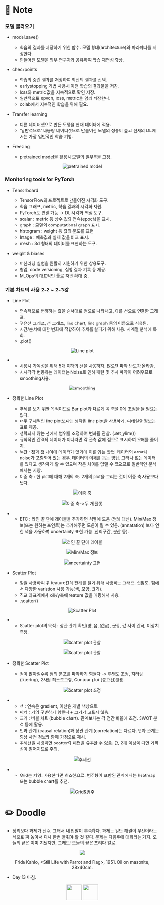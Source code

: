 # 📙 Note

### 모델 불러오기

- model.save()

  - 학습의 결과를 저장하기 위한 함수. 모델 형태(architecture)와 파라미터를 저장한다.
  - 만들어진 모델을 외부 연구자와 공유하여 학습 재연성 향상.

- checkpoints

  - 학습의 중간 결과를 저장하여 최선의 결과를 선택.
  - earlystopping 기법 사용시 이전 학습의 결과물을 저장.
  - loss와 metric 값을 지속적으로 확인 저장.
  - 일반적으로 epoch, loss, metric을 함께 저장한다.
  - colab에서 지속적인 학습을 위해 필요.

- Transfer learning

  - 다른 데이터셋으로 만든 모델을 현재 데이터에 적용.
  - '일반적으로' 대용량 데이터셋으로 만들어진 모델의 성능이 높고 현재의 DL에서는 가장 일반적인 학습 기법.

- Freezing

  - pretrained model을 활용시 모델의 일부분을 고정.
<p align="center"><img src="https://github.com/iamtrueline/Boostcamp_AI_Tech_Note/blob/main/images/day13_img00.PNG" alt="pretrained model"></p>

### Monitoring tools for PyTorch

- Tensorboard

  - TensorFlow의 프로젝트로 만들어진 시각화 도구.
  - 학습 그래프, metric, 학습 결과의 시각화 지원.
  - PyTorch도 연결 가능 → DL 시각화 핵심 도구.
  - scalar : metric 등 상수 값의 연속(epoch)을 표시.
  - graph : 모델의 computational graph 표시.
  - histogram : weight 등 값의 분포를 표현.
  - Image : 예측값과 실제 값을 비교 표시.
  - mesh : 3d 형태의 데이터를 표현하는 도구.

- weight & biases

  - 머신러닝 실험을 원활히 지원하기 위한 상용도구.
  - 협업, code versioning, 실험 결과 기록 등 제공.
  - MLOps의 대표적인 툴로 저변 확대 중.

### 기본 차트의 사용 2-2 ~ 2-3강

- Line Plot

  - 연속적으로 변화하는 값을 순서대로 점으로 나타내고, 이를 선으로 연결한 그래프.
  - 꺾은선 그래프, 선 그래프, line chart, line graph 등의 이름으로 사용됨.
  - 시간/순서에 대한 변화에 적합하여 추세를 살피기 위해 사용. 시계열 분석에 특화.
  - .plot()
<p align="center"><img src="https://github.com/iamtrueline/Boostcamp_AI_Tech_Note/blob/main/images/day13_img01.PNG" alt="Line plot"></p>

-
  - 사용시 가독성을 위해 5개 이하의 선을 사용하자. 많으면 파악 난도가 올라감.
  - 시시각각 변동하는 데이터는 Noise로 인해 패턴 및 추세 파악이 어려우므로 smoothing사용.
<p align="center"><img src="https://github.com/iamtrueline/Boostcamp_AI_Tech_Note/blob/main/images/day13_img02.PNG" alt="smoothing"></p>

- 정확한 Line Plot

  - 추세를 보기 위한 목적이므로 Bar plot과 다르게 꼭 축을 0에 초점을 둘 필요는 없다.
  - 너무 구체적인 line plot보다는 생략된 line plot을 사용하기. 디테일한 정보는 표로 제공.
  - 생략되지 않는 선에서 범위를 조정하여 변화율 관찰. (.set_ylim())
  - 규칙적인 간격의 데이터가 아니라면 각 관측 값에 점으로 표시하여 오해를 줄이자.
  - 보간 : 점과 점 사이에 데이터가 없기에 이를 잇는 방법. 데이터의 error나 noise가 포함되어 있는 경우, 데이터의 이해를 돕는 방법. 그러나 없는 데이터를 있다고 생각하게 할 수 있으며 작은 차이를 없앨 수 있으므로 일반적인 분석에서는 지양.
  - 이중 축 : 한 plot에 대해 2개의 축. 2개의 plot을 그리는 것이 이중 축 사용보다 낫다.
<p align="center"><img src="https://github.com/iamtrueline/Boostcamp_AI_Tech_Note/blob/main/images/day13_img03.PNG" alt="이중 축"></p>
<p align="center"><img src="https://github.com/iamtrueline/Boostcamp_AI_Tech_Note/blob/main/images/day13_img04.PNG" alt="이중 축->두 개 플롯"></p>

-
  - ETC : 라인 끝 단에 레이블을 추가하면 식별에 도움 (범례 대신). Min/Max 정보(또는 원하는 포인트)는 추가해주면 도움이 될 수 있음. (annatation) 보다 연한 색을 사용하여 uncertainty 표현 가능 (신뢰구간, 분산 등).
<p align="center"><img src="https://github.com/iamtrueline/Boostcamp_AI_Tech_Note/blob/main/images/day13_img05.PNG" alt="라인 끝 단에 레이블"></p>
<p align="center"><img src="https://github.com/iamtrueline/Boostcamp_AI_Tech_Note/blob/main/images/day13_img06.PNG" alt="Min/Max 정보"></p>
<p align="center"><img src="https://github.com/iamtrueline/Boostcamp_AI_Tech_Note/blob/main/images/day13_img07.PNG" alt="uncertainty 표현"></p>

- Scatter Plot

  - 점을 사용하여 두 feature간의 관계를 알기 위해 사용하는 그래프. 산점도. 점에서 다양한 variation 사용 가능(색, 모양, 크기).
  - 직교 좌표계에서 x축/y축에 feature 값을 매핑해서 사용.
  - .scatter()
<p align="center"><img src="https://github.com/iamtrueline/Boostcamp_AI_Tech_Note/blob/main/images/day13_img08.PNG" alt="Scatter Plot"></p>

-
  - Scatter plot의 목적 : 상관 관계 확인(양, 음, 없음), 군집, 값 사이 간극, 이상치 측정.
<p align="center"><img src="https://github.com/iamtrueline/Boostcamp_AI_Tech_Note/blob/main/images/day13_img09.PNG" alt="Scatter plot 관찰"></p>
<p align="center"><img src="https://github.com/iamtrueline/Boostcamp_AI_Tech_Note/blob/main/images/day13_img10.PNG" alt="Scatter plot 관찰"></p>

- 정확한 Scatter Plot

  - 점이 많아질수록 점의 분포를 파악하기 힘들다 -> 투명도 조정, 지터링(jittering), 2차원 히스토그램, Contour plot (등고선)활용.
<p align="center"><img src="https://github.com/iamtrueline/Boostcamp_AI_Tech_Note/blob/main/images/day13_img11.PNG" alt="Scatter plot 조정"></p>

-
  - 색 : 연속은 gradient, 이산은 개별 색상으로.
  - 마커 : 거의 구별하기 힘들다 + 크기가 고르지 않음.
  - 크기 : 버블 차트 (bubble chart). 관계보다는 각 점간 비율에 초점. SWOT 분석 등에 활용.
  - 인과 관계 (causal relation)과 상관 관계 (correlation)는 다르다. 인과 관계는 항상 사전 정보와 함께 가정으로 제시.
  - 추세선을 사용하면 scatter의 패턴을 유추할 수 있음. 단, 2개 이상이 되면 가독성이 떨어지므로 주의.
<p align="center"><img src="https://github.com/iamtrueline/Boostcamp_AI_Tech_Note/blob/main/images/day13_img12.PNG" alt="추세선"></p>

-
  - Grid는 지양. 사용한다면 최소한으로. 범주형이 포함된 관계에서는 heatmap 또는 bubble chart를 추천.
<p align="center"><img src="https://github.com/iamtrueline/Boostcamp_AI_Tech_Note/blob/main/images/day13_img13.PNG" alt="Grid&범주"></p>


# ✏️ Doodle

- 정리보다 과제가 선수. 그래서 내 입말이 부족하다. 과제는 일단 해결이 우선이라는 식으로 짜 놓아서 다시 한번 들춰야 할 것 같다. 문제는 다음주에 대회라는 거지. 오늘의 끝은 이미 지났지만, 그래도! 오늘의 끝은 프리다 칼로.
<p align="center"><img src="https://github.com/iamtrueline/Boostcamp_AI_Tech_Note/blob/main/images/Frida_Kahlo_1951_Still_Life_with_Parrot_and_Flag.jpg"></p>
<p align="center">Frida Kahlo, &ltStill Life with Parrot and Flag&gt, 1951. Oil on masonite, 28x40cm.</p>

- Day 13 마침.

[<p align="center"><img src = "https://github.com/iamtrueline/Boostcamp_AI_Tech_Note/blob/main/images/back.png" width ="50px" />](https://github.com/iamtrueline/Boostcamp_AI_Tech_Note/blob/main/LEVEL1_U_3/Day12/Note.md "Day12 Note")   [<img src = "https://github.com/iamtrueline/Boostcamp_AI_Tech_Note/blob/main/images/next.png" width ="50px" /></p>](https://github.com/iamtrueline/Boostcamp_AI_Tech_Note/blob/main/LEVEL1_U_3/Day14/Note.md "Day14 Note")
